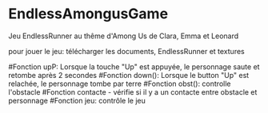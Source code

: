 # EndlessAmongusGame

Jeu EndlessRunner au thême d'Among Us de Clara, Emma et Leonard

pour jouer le jeu: télécharger les documents, EndlessRunner et textures


#Fonction upP: Lorsque la touche "Up" est appuyée, le personnage saute et retombe après 2 secondes
#Fonction down(): Lorsque le button "Up" est relachée, le personnage tombe par terre
#Fonction obst(): controlle l'obstacle
#Fonction contacte - vérifie si il y a un contacte entre obstacle et personnage
#Fonction jeu: contrôle le jeu
